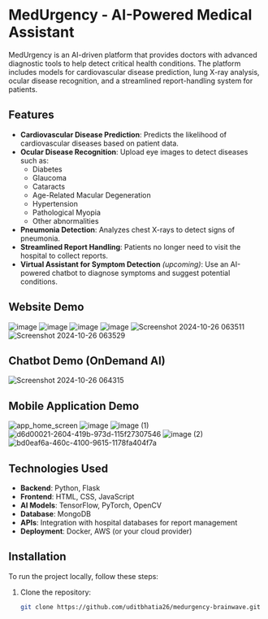 # MedUrgency - AI-Powered Medical Assistant

MedUrgency is an AI-driven platform that provides doctors with advanced diagnostic tools to help detect critical health conditions. The platform includes models for cardiovascular disease prediction, lung X-ray analysis, ocular disease recognition, and a streamlined report-handling system for patients. 

## Features
- **Cardiovascular Disease Prediction**: Predicts the likelihood of cardiovascular diseases based on patient data.
- **Ocular Disease Recognition**: Upload eye images to detect diseases such as:
  - Diabetes
  - Glaucoma
  - Cataracts
  - Age-Related Macular Degeneration
  - Hypertension
  - Pathological Myopia
  - Other abnormalities
- **Pneumonia Detection**: Analyzes chest X-rays to detect signs of pneumonia.
- **Streamlined Report Handling**: Patients no longer need to visit the hospital to collect reports.
- **Virtual Assistant for Symptom Detection** *(upcoming)*: Use an AI-powered chatbot to diagnose symptoms and suggest potential conditions.
  
## Website Demo
![image](https://github.com/user-attachments/assets/e608a570-8f7d-4e0b-b762-6699aa1122e5)
![image](https://github.com/user-attachments/assets/678e6a05-79c7-4c3b-b5ce-c2973c2e329b)
![image](https://github.com/user-attachments/assets/b6a8da64-1ed4-42ae-bb2d-74840556139f)
![image](https://github.com/user-attachments/assets/dbe04904-dc6e-4c4f-9cef-7097dac67178)
![Screenshot 2024-10-26 063511](https://github.com/user-attachments/assets/0566a3e9-4fb8-4d6e-841d-e5c03daa878f)
![Screenshot 2024-10-26 063529](https://github.com/user-attachments/assets/08808024-e19d-41b7-9301-b084fb0f07f6)

## Chatbot Demo (OnDemand AI)
![Screenshot 2024-10-26 064315](https://github.com/user-attachments/assets/915f98e1-9521-48d8-babc-cf6fcb4f9d97)

## Mobile Application Demo

![app_home_screen](https://github.com/user-attachments/assets/e4e8032e-5a79-4f5a-9b49-e6dc61ce6e88)
![image](https://github.com/user-attachments/assets/a5120765-ded6-4a77-879e-b5440460f58e)
![image (1)](https://github.com/user-attachments/assets/f8362380-7c85-495f-ac71-7e7042dfc862)
![d6d00021-2604-419b-973d-115f27307546](https://github.com/user-attachments/assets/8350bbb8-da01-47bc-9862-23f5616d9961)
![image (2)](https://github.com/user-attachments/assets/1d73ed76-cdc7-443a-86d8-79db6574edc3)
![bd0eaf6a-460c-4100-9615-1178fa404f7a](https://github.com/user-attachments/assets/d7acc433-7ab8-4297-8f8e-b916e026662c)






## Technologies Used
- **Backend**: Python, Flask
- **Frontend**: HTML, CSS, JavaScript
- **AI Models**: TensorFlow, PyTorch, OpenCV
- **Database**: MongoDB
- **APIs**: Integration with hospital databases for report management
- **Deployment**: Docker, AWS (or your cloud provider)

## Installation

To run the project locally, follow these steps:

1. Clone the repository:
   ```bash
   git clone https://github.com/uditbhatia26/medurgency-brainwave.git


